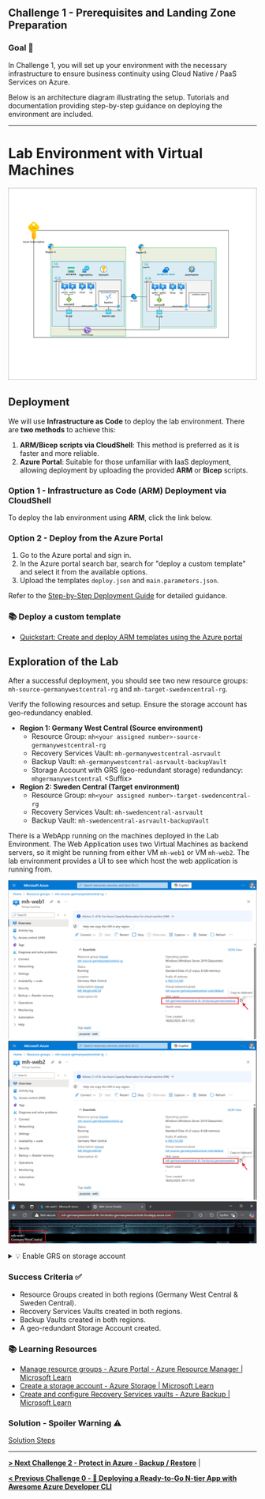 ## Challenge 1 - Prerequisites and Landing Zone Preparation

### Goal 🎯

In Challenge 1, you will set up your environment with the necessary infrastructure to ensure business continuity using Cloud Native / PaaS Services on Azure.

Below is an architecture diagram illustrating the setup. Tutorials and documentation providing step-by-step guidance on deploying the environment are included.

---

# Lab Environment with Virtual Machines

![Architecture](../img/asrdemo%20architecture.png)

## Deployment

We will use **Infrastructure as Code** to deploy the lab environment. There are **two methods** to achieve this:

1. **ARM/Bicep scripts via CloudShell**: This method is preferred as it is faster and more reliable.
2. **Azure Portal**: Suitable for those unfamiliar with IaaS deployment, allowing deployment by uploading the provided **ARM** or **Bicep** scripts.

### Option 1 - Infrastructure as Code (ARM) Deployment via CloudShell

To deploy the lab environment using **ARM**, click the link below.

<!-- [![Deploy to Azure](https://aka.ms/deploytoazurebutton)](https://portal.azure.com/#create/Microsoft.Template/uri/https%3A%2F%2Fraw.githubusercontent.com%2Fdemirsenturk%2FHA-multi-region-application%2Frefs%2Fheads%2Fmain%2Fdeploy.json) -->

### Option 2 - Deploy from the Azure Portal

1. Go to the Azure portal and sign in.
2. In the Azure portal search bar, search for "deploy a custom template" and select it from the available options.
3. Upload the templates `deploy.json` and `main.parameters.json`.

Refer to the [Step-by-Step Deployment Guide](../walkthrough/challenge-1/img/deployment/solution.md) for detailed guidance.

### 📚 Deploy a custom template
* [Quickstart: Create and deploy ARM templates using the Azure portal](https://learn.microsoft.com/en-us/azure/azure-resource-manager/templates/quickstart-create-templates-use-the-portal)

## Exploration of the Lab

After a successful deployment, you should see two new resource groups: `mh-source-germanywestcentral-rg` and `mh-target-swedencentral-rg`.

Verify the following resources and setup. Ensure the storage account has geo-redundancy enabled.

* **Region 1: Germany West Central (Source environment)**
  * Resource Group: `mh<your assigned number>-source-germanywestcentral-rg`
  * Recovery Services Vault: `mh-germanywestcentral-asrvault`
  * Backup Vault: `mh-germanywestcentral-asrvault-backupVault`
  * Storage Account with GRS (geo-redundant storage) redundancy: `mhgermanywestcentral` \<Suffix\>
* **Region 2: Sweden Central (Target environment)**
  * Resource Group: `mh<your assigned number>-target-swedencentral-rg`
  * Recovery Services Vault: `mh-swedencentral-asrvault`
  * Backup Vault: `mh-swedencentral-asrvault-backupVault`

There is a WebApp running on the machines deployed in the Lab Environment. The Web Application uses two Virtual Machines as backend servers, so it might be running from either VM `mh-web1` or VM `mh-web2`. The lab environment provides a UI to see which host the web application is running from.

![web1](../walkthrough/challenge-1/exploration/1.png)
![web2](../walkthrough/challenge-1/exploration/2.png)
![web3](../walkthrough/challenge-1/exploration/3.png)

<details close>
<summary>💡 Enable GRS on storage account</summary>
<br>

![grs1](../walkthrough/challenge-1/exploration/5.png)
![grs2](../walkthrough/challenge-1/exploration/6.png)
![grs3](../walkthrough/challenge-1/exploration/7.png)

</details>

### Success Criteria ✅

* Resource Groups created in both regions (Germany West Central & Sweden Central).
* Recovery Services Vaults created in both regions.
* Backup Vaults created in both regions.
* A geo-redundant Storage Account created.

### 📚 Learning Resources

* [Manage resource groups - Azure Portal - Azure Resource Manager | Microsoft Learn](https://learn.microsoft.com/azure/azure-resource-manager/management/manage-resource-groups-portal)
* [Create a storage account - Azure Storage | Microsoft Learn](https://learn.microsoft.com/azure/storage/common/storage-account-create)
* [Create and configure Recovery Services vaults - Azure Backup | Microsoft Learn](https://learn.microsoft.com/azure/backup/backup-create-recovery-services-vault)

### Solution - Spoiler Warning ⚠️

[Solution Steps](../walkthrough/challenge-1/solution.md)

---

**[> Next Challenge 2 - Protect in Azure - Backup / Restore](./02_challenge.md)** |

**[< Previous Challenge 0 - 🚀 Deploying a Ready-to-Go N-tier App with Awesome Azure Developer CLI](./00_challenge.md)**
